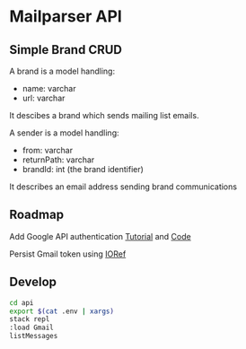 # Mailparser API

## Simple Brand CRUD

A brand is a model handling:

- name: varchar
- url: varchar

It descibes a brand which sends mailing list emails.

A sender is a model handling:

- from: varchar
- returnPath: varchar
- brandId: int (the brand identifier)

It describes an email address sending brand communications

## Roadmap

Add Google API authentication [Tutorial](https://whatthefunctional.wordpress.com/2018/07/01/google-sheets-and-haskell/) and [Code](https://github.com/WhatTheFunctional/GoogleSheetsDemo)

Persist Gmail token using [IORef](https://hackage.haskell.org/package/base-4.14.0.0/docs/Data-IORef.html#t:IORef)

## Develop

```bash
cd api
export $(cat .env | xargs)
stack repl
:load Gmail
listMessages
```
